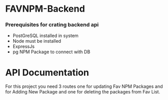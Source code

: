 # FAVNPM-Backend

### Prerequisites for crating backend api
- PostGreSQL installed in system
- Node must be installed
- ExpressJs 
- pg NPM Package to connect with DB


# API Documentation
For this project you need 3 routes one for updating Fav NPM Packages and for Adding New Package and one for deleting the packages from Fav List.

